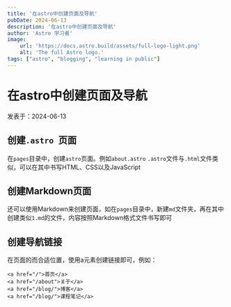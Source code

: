 ```yaml
---
title: '在astro中创建页面及导航'
pubDate: 2024-06-13
description: '在astro中创建页面及导航'
author: 'Astro 学习者'
image:
    url: 'https://docs.astro.build/assets/full-logo-light.png'
    alt: 'The full Astro logo.'
tags: ["astro", "blogging", "learning in public"]
---
```


# 在astro中创建页面及导航

 发表于：2024-06-13

## 创建`.astro `页面

在`pages`目录中，创建`astro`页面。例如`about.astro`
`.astro`文件与`.html`文件类似，可以在其中书写HTML、CSS以及JavaScript

## 创建Markdown页面

还可以使用Markdown来创建页面，如在`pages`目录中，新建`md`文件夹，再在其中创建类似`1.md`的文件，内容按照Markdown格式文件书写即可

## 创建导航链接

在页面的而合适位置，使用a元素创建链接即可，例如：
```
<a href="/">首页</a>
<a href="/about">关于</a>
<a href="/blog/">博客</a>
<a href="/blog/">课程笔记</a>
```